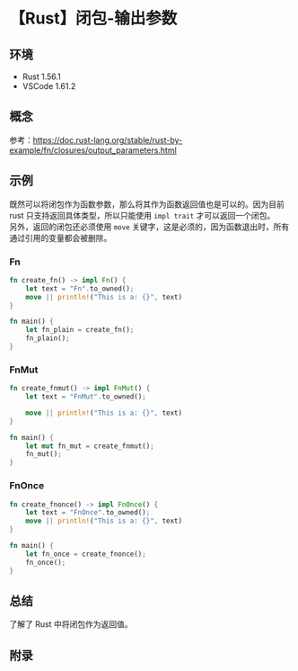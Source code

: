 # 【Rust】闭包-输出参数

## 环境

- Rust 1.56.1
- VSCode 1.61.2

## 概念

参考：<https://doc.rust-lang.org/stable/rust-by-example/fn/closures/output_parameters.html>  

## 示例

既然可以将闭包作为函数参数，那么将其作为函数返回值也是可以的。因为目前 rust 只支持返回具体类型，所以只能使用 `impl trait` 才可以返回一个闭包。  
另外，返回的闭包还必须使用 `move` 关键字，这是必须的，因为函数退出时，所有通过引用的变量都会被删除。

### Fn

```rust
fn create_fn() -> impl Fn() {
    let text = "Fn".to_owned();
    move || println!("This is a: {}", text)
}

fn main() {
    let fn_plain = create_fn();
    fn_plain();
}
```

### FnMut

```rust
fn create_fnmut() -> impl FnMut() {
    let text = "FnMut".to_owned();

    move || println!("This is a: {}", text)
}

fn main() {
    let mut fn_mut = create_fnmut();
    fn_mut();
}
```

### FnOnce

```rust
fn create_fnonce() -> impl FnOnce() {
    let text = "FnOnce".to_owned();
    move || println!("This is a: {}", text)
}

fn main() {
    let fn_once = create_fnonce();
    fn_once();
}
```

## 总结

了解了 Rust 中将闭包作为返回值。

## 附录
